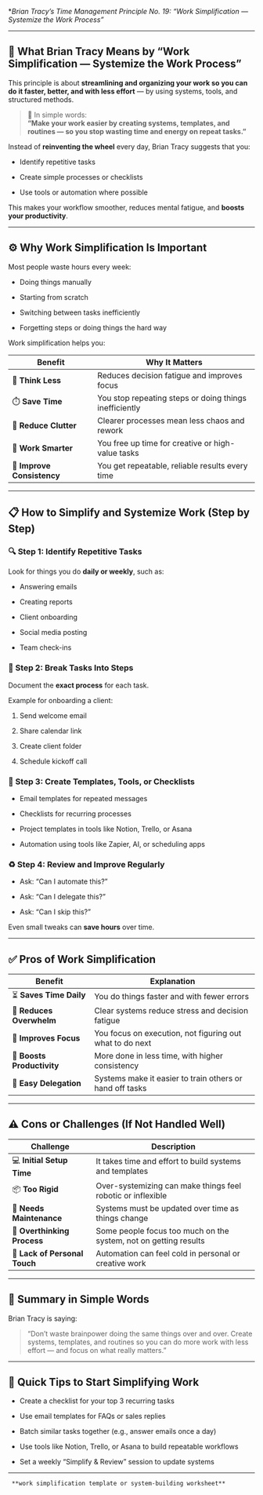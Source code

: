  **Brian Tracy’s Time Management Principle No. 19: 
	 *“Work Simplification — Systemize the Work Process”** 

---

## 🧠 **What Brian Tracy Means by “Work Simplification — Systemize the Work Process”**

This principle is about **streamlining and organizing your work so you can do it faster, better, and with less effort** — by using systems, tools, and structured methods.

> 💬 In simple words:  
> **“Make your work easier by creating systems, templates, and routines — so you stop wasting time and energy on repeat tasks.”**

Instead of **reinventing the wheel** every day, Brian Tracy suggests that you:

- Identify repetitive tasks
    
- Create simple processes or checklists
    
- Use tools or automation where possible
    

This makes your workflow smoother, reduces mental fatigue, and **boosts your productivity**.

---

## ⚙️ **Why Work Simplification Is Important**

Most people waste hours every week:

- Doing things manually
    
- Starting from scratch
    
- Switching between tasks inefficiently
    
- Forgetting steps or doing things the hard way
    

Work simplification helps you:

|Benefit|Why It Matters|
|---|---|
|🧠 **Think Less**|Reduces decision fatigue and improves focus|
|⏱️ **Save Time**|You stop repeating steps or doing things inefficiently|
|🧹 **Reduce Clutter**|Clearer processes mean less chaos and rework|
|🚀 **Work Smarter**|You free up time for creative or high-value tasks|
|🧭 **Improve Consistency**|You get repeatable, reliable results every time|

---

## 📋 **How to Simplify and Systemize Work (Step by Step)**

### 🔍 Step 1: Identify Repetitive Tasks

Look for things you do **daily or weekly**, such as:

- Answering emails
    
- Creating reports
    
- Client onboarding
    
- Social media posting
    
- Team check-ins
    

### 🧱 Step 2: Break Tasks Into Steps

Document the **exact process** for each task.

Example for onboarding a client:

1. Send welcome email
    
2. Share calendar link
    
3. Create client folder
    
4. Schedule kickoff call
    

### 🧰 Step 3: Create Templates, Tools, or Checklists

- Email templates for repeated messages
    
- Checklists for recurring processes
    
- Project templates in tools like Notion, Trello, or Asana
    
- Automation using tools like Zapier, AI, or scheduling apps
    

### ♻️ Step 4: Review and Improve Regularly

- Ask: “Can I automate this?”
    
- Ask: “Can I delegate this?”
    
- Ask: “Can I skip this?”
    

Even small tweaks can **save hours** over time.

---

## ✅ **Pros of Work Simplification**

|Benefit|Explanation|
|---|---|
|⏳ **Saves Time Daily**|You do things faster and with fewer errors|
|🧠 **Reduces Overwhelm**|Clear systems reduce stress and decision fatigue|
|🎯 **Improves Focus**|You focus on execution, not figuring out what to do next|
|🚀 **Boosts Productivity**|More done in less time, with higher consistency|
|🔄 **Easy Delegation**|Systems make it easier to train others or hand off tasks|

---

## ⚠️ **Cons or Challenges (If Not Handled Well)**

|Challenge|Description|
|---|---|
|💻 **Initial Setup Time**|It takes time and effort to build systems and templates|
|📦 **Too Rigid**|Over-systemizing can make things feel robotic or inflexible|
|🧩 **Needs Maintenance**|Systems must be updated over time as things change|
|🧠 **Overthinking Process**|Some people focus too much on the system, not on getting results|
|🤖 **Lack of Personal Touch**|Automation can feel cold in personal or creative work|

---

## 🧠 **Summary in Simple Words**

Brian Tracy is saying:

> “Don’t waste brainpower doing the same things over and over. Create systems, templates, and routines so you can do more work with less effort — and focus on what really matters.”

---

## 🔧 **Quick Tips to Start Simplifying Work**

- Create a checklist for your top 3 recurring tasks
    
- Use email templates for FAQs or sales replies
    
- Batch similar tasks together (e.g., answer emails once a day)
    
- Use tools like Notion, Trello, or Asana to build repeatable workflows
    
- Set a weekly “Simplify & Review” session to update systems
    

---

	 **work simplification template or system-building worksheet**